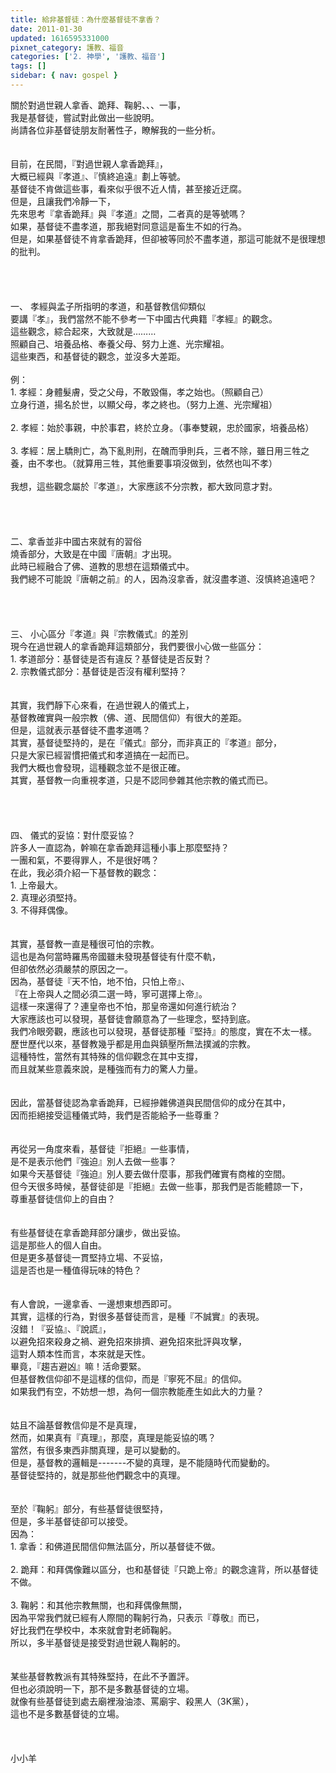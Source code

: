 ```yaml
---
title: 給非基督徒：為什麼基督徒不拿香？
date: 2011-01-30
updated: 1616595331000
pixnet_category: 護教、福音
categories: ['2. 神學', '護教、福音']
tags: []
sidebar: { nav: gospel }
---
```


<div>關於對過世親人拿香、跪拜、鞠躬、、、一事，</div>
<div>我是基督徒，嘗試對此做出一些說明。</div>
<div>尚請各位非基督徒朋友耐著性子，瞭解我的一些分析。</div>
<div> </div>
<div> </div>
<div>目前，在民間，『對過世親人拿香跪拜』，</div>
<div>大概已經與『孝道』、『慎終追遠』劃上等號。</div>
<div>基督徒不肯做這些事，看來似乎很不近人情，甚至接近迂腐。</div>
<div>但是，且讓我們冷靜一下，</div>
<div>先來思考『拿香跪拜』與『孝道』之間，二者真的是等號嗎？</div>
<div>如果，基督徒不盡孝道，那我絕對同意這是畜生不如的行為。</div>
<div>但是，如果基督徒不肯拿香跪拜，但卻被等同於不盡孝道，那這可能就不是很理想的批判。</div>
<div> </div>
<div> </div>
<div> </div>
<div> </div>
<div>一、<span style="white-space:pre"> </span>孝經與孟子所指明的孝道，和基督教信仰類似</div>
<div>要講『孝』，我們當然不能不參考一下中國古代典籍『孝經』的觀念。</div>
<div>這些觀念，綜合起來，大致就是………</div>
<div>照顧自己、培養品格、奉養父母、努力上進、光宗耀祖。</div>
<div>這些東西，和基督徒的觀念，並沒多大差距。</div>
<div> </div>
<div>例：</div>
<div>1.<span style="white-space:pre"> </span>孝經：身體髮膚，受之父母，不敢毀傷，孝之始也。（照顧自己）</div>
<div>立身行道，揚名於世，以顯父母，孝之終也。（努力上進、光宗耀祖）</div>
<div> </div>
<div>2.<span style="white-space:pre"> </span>孝經：始於事親，中於事君，終於立身。（事奉雙親，忠於國家，培養品格）</div>
<div> </div>
<div>3.<span style="white-space:pre"> </span>孝經：居上驕則亡，為下亂則刑，在醜而爭則兵，三者不除，雖日用三牲之養，由不孝也。（就算用三牲，其他重要事項沒做到，依然也叫不孝）</div>
<div> </div>
<div>我想，這些觀念屬於『孝道』，大家應該不分宗教，都大致同意才對。</div>
<div> </div>
<div> </div>
<div> </div>
<div> </div>
<div>二、拿香並非中國古來就有的習俗</div>
<div>燒香部分，大致是在中國『唐朝』才出現。</div>
<div>此時已經融合了佛、道教的思想在這類儀式中。</div>
<div>我們總不可能說『唐朝之前』的人，因為沒拿香，就沒盡孝道、沒慎終追遠吧？</div>
<div> </div>
<div> </div>
<div> </div>
<div> </div>
<div>三、<span style="white-space:pre"> </span>小心區分『孝道』與『宗教儀式』的差別</div>
<div>現今在過世親人的拿香跪拜這類部分，我們要很小心做一些區分：</div>
<div>1.<span style="white-space:pre"> </span>孝道部分：基督徒是否有違反？基督徒是否反對？</div>
<div>2.<span style="white-space:pre"> </span>宗教儀式部分：基督徒是否沒有權利堅持？</div>
<div> </div>
<div> </div>
<div>其實，我們靜下心來看，在過世親人的儀式上，</div>
<div>基督教確實與一般宗教（佛、道、民間信仰）有很大的差距。</div>
<div>但是，這就表示基督徒不盡孝道嗎？</div>
<div>其實，基督徒堅持的，是在『儀式』部分，而非真正的『孝道』部分，</div>
<div>只是大家已經習慣把儀式和孝道搞在一起而已。</div>
<div>我們大概也會發現，這種觀念並不是很正確。</div>
<div>其實，基督教一向重視孝道，只是不認同參雜其他宗教的儀式而已。</div>
<div> </div>
<div> </div>
<div> </div>
<div> </div>
<div>四、<span style="white-space:pre"> </span>儀式的妥協：對什麼妥協？</div>
<div>許多人一直認為，幹嘛在拿香跪拜這種小事上那麼堅持？</div>
<div>一團和氣，不要得罪人，不是很好嗎？</div>
<div>在此，我必須介紹一下基督教的觀念：</div>
<div>1.<span style="white-space:pre"> </span>上帝最大。</div>
<div>2.<span style="white-space:pre"> </span>真理必須堅持。</div>
<div>3.<span style="white-space:pre"> </span>不得拜偶像。</div>
<div> </div>
<div> </div>
<div>其實，基督教一直是種很可怕的宗教。</div>
<div>這也是為何當時羅馬帝國雖未發現基督徒有什麼不軌，</div>
<div>但卻依然必須嚴禁的原因之一。</div>
<div>因為，基督徒『天不怕，地不怕，只怕上帝』、</div>
<div>『在上帝與人之間必須二選一時，寧可選擇上帝』。</div>
<div>這樣一來還得了？連皇帝也不怕，那皇帝還如何進行統治？</div>
<div>大家應該也可以發現，基督徒會願意為了一些理念，堅持到底。</div>
<div>我們冷眼旁觀，應該也可以發現，基督徒那種『堅持』的態度，實在不太一樣。</div>
<div>歷世歷代以來，基督教幾乎都是用血與鎮壓所無法撲滅的宗教。</div>
<div>這種特性，當然有其特殊的信仰觀念在其中支撐，</div>
<div>而且就某些意義來說，是種強而有力的驚人力量。</div>
<div> </div>
<div> </div>
<div>因此，當基督徒認為拿香跪拜，已經摻雜佛道與民間信仰的成分在其中，</div>
<div>因而拒絕接受這種儀式時，我們是否能給予一些尊重？</div>
<div> </div>
<div> </div>
<div>再從另一角度來看，基督徒『拒絕』一些事情，</div>
<div>是不是表示他們『強迫』別人去做一些事？</div>
<div>如果今天基督徒『強迫』別人要去做什麼事，那我們確實有商榷的空間。</div>
<div>但今天很多時候，基督徒卻是『拒絕』去做一些事，那我們是否能體諒一下，</div>
<div>尊重基督徒信仰上的自由？</div>
<div> </div>
<div> </div>
<div>有些基督徒在拿香跪拜部分讓步，做出妥協。</div>
<div>這是那些人的個人自由。</div>
<div>但是更多基督徒一貫堅持立場、不妥協，</div>
<div>這是否也是一種值得玩味的特色？</div>
<div> </div>
<div> </div>
<div>有人會說，一邊拿香、一邊想東想西即可。</div>
<div>其實，這樣的行為，對很多基督徒而言，是種『不誠實』的表現。</div>
<div>沒錯！『妥協』、『說謊』，</div>
<div>以避免招來殺身之禍、避免招來排擠、避免招來批評與攻擊，</div>
<div>這對人類本性而言，本來就是天性。</div>
<div>畢竟，『趨吉避凶』嘛！活命要緊。</div>
<div>但基督教信仰卻不是這樣的信仰，而是『寧死不屈』的信仰。</div>
<div>如果我們有空，不妨想一想，為何一個宗教能產生如此大的力量？</div>
<div> </div>
<div> </div>
<div>姑且不論基督教信仰是不是真理，</div>
<div>然而，如果真有『真理』，那麼，真理是能妥協的嗎？</div>
<div>當然，有很多東西非關真理，是可以變動的。</div>
<div>但是，基督教的邏輯是-------不變的真理，是不能隨時代而變動的。</div>
<div>基督徒堅持的，就是那些他們觀念中的真理。</div>
<div> </div>
<div> </div>
<div>至於『鞠躬』部分，有些基督徒很堅持，</div>
<div>但是，多半基督徒卻可以接受。</div>
<div>因為：</div>
<div>1.<span style="white-space:pre"> </span>拿香：和佛道民間信仰無法區分，所以基督徒不做。</div>
<div> </div>
<div>2.<span style="white-space:pre"> </span>跪拜：和拜偶像難以區分，也和基督徒『只跪上帝』的觀念違背，所以基督徒不做。</div>
<div> </div>
<div>3.<span style="white-space:pre"> </span>鞠躬：和其他宗教無關，也和拜偶像無關，</div>
<div>因為平常我們就已經有人際間的鞠躬行為，只表示『尊敬』而已，</div>
<div>好比我們在學校中，本來就會對老師鞠躬。</div>
<div>所以，多半基督徒是接受對過世親人鞠躬的。</div>
<div> </div>
<div> </div>
<div>某些基督教教派有其特殊堅持，在此不予置評。</div>
<div>但也必須說明一下，那不是多數基督徒的立場。</div>
<div>就像有些基督徒到處去廟裡潑油漆、罵廟宇、殺黑人（3K黨），</div>
<div>這也不是多數基督徒的立場。</div>
<div> </div>
<div> </div>
<div> </div>
<div>小小羊</div>
